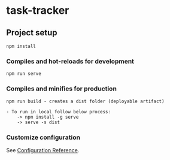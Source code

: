 # task-tracker

## Project setup
```
npm install
```

### Compiles and hot-reloads for development
```
npm run serve
```

### Compiles and minifies for production
```
npm run build - creates a dist folder (deployable artifact)

- To run in local follow below process:
    -> npm install -g serve
    -> serve -s dist
```

### Customize configuration
See [Configuration Reference](https://cli.vuejs.org/config/).
